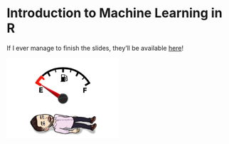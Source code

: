 
# Introduction to Machine Learning in R

If I ever manage to finish the slides, they’ll be available
[here](https://bgreenwell.github.io/intro-ml-r/intro-ml-r.html#1)\!

<img src="README_files/figure-gfm/out-of-gas-1.png" width="50%" />
